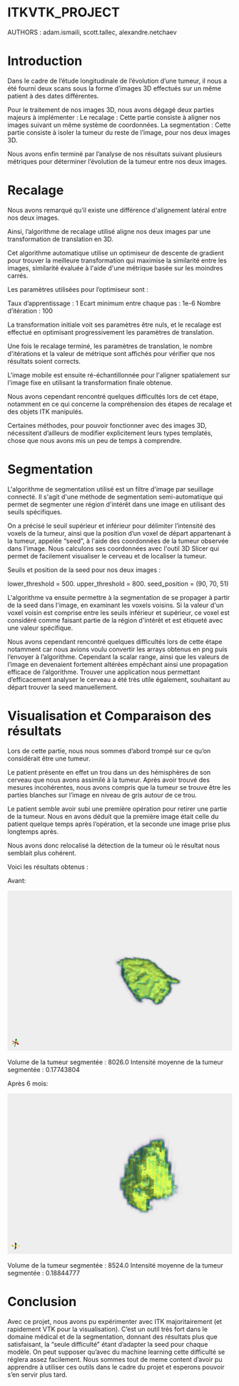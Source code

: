 # ITKVTK_PROJECT

AUTHORS : adam.ismaili, scott.tallec, alexandre.netchaev

# Introduction

Dans le cadre de l’étude longitudinale de l’évolution d’une tumeur, il nous a été fourni deux scans sous la forme d’images 3D effectués sur un même patient à des dates différentes.

Pour le traitement de nos images 3D, nous avons dégagé deux parties majeurs à implémenter :
Le recalage : Cette partie consiste à aligner nos images suivant un même système de coordonnées.
La segmentation : Cette partie consiste à isoler la tumeur du reste de l’image, pour nos deux images 3D.

Nous avons enfin terminé par l’analyse de nos résultats suivant plusieurs métriques pour déterminer l’évolution de la tumeur entre nos deux images.

# Recalage

Nous avons remarqué qu’il existe une différence d'alignement latéral entre nos deux images.

Ainsi, l’algorithme de recalage utilisé aligne nos deux images par une transformation de translation en 3D.

Cet algorithme automatique utilise un optimiseur de descente de gradient pour trouver la meilleure transformation qui maximise la similarité entre les images, similarité évaluée à l'aide d'une métrique basée sur les moindres carrés.

Les paramètres utilisées pour l’optimiseur sont :

Taux d’apprentissage : 1
Ecart minimum entre chaque pas : 1e-6
Nombre d’itération : 100

La transformation initiale voit ses paramètres être nuls, et le recalage est effectué en optimisant progressivement les paramètres de translation.

Une fois le recalage terminé, les paramètres de translation, le nombre d'itérations et la valeur de métrique sont affichés pour vérifier que nos résultats soient corrects.

L'image mobile est ensuite ré-échantillonnée pour l'aligner spatialement sur l'image fixe en utilisant la transformation finale obtenue.

Nous avons cependant rencontré quelques difficultés lors de cet étape, notamment en ce qui concerne la compréhension des étapes de recalage et des objets ITK manipulés.

Certaines méthodes, pour pouvoir fonctionner avec des images 3D, nécessitent d’ailleurs de modifier explicitement leurs types templatés, chose que nous avons mis un peu de temps à comprendre.

# Segmentation

L'algorithme de segmentation utilisé est un filtre d'image par seuillage connecté. Il s'agit d'une méthode de segmentation semi-automatique qui permet de segmenter une région d'intérêt dans une image en utilisant des seuils spécifiques.

On a précisé le seuil supérieur et inférieur pour délimiter l’intensité des voxels de la tumeur, ainsi que la position d’un voxel de départ appartenant à la tumeur, appelée “seed”, à l'aide des coordonnées de la tumeur observée dans l'image. Nous calculons ses coordonnées avec l'outil 3D Slicer qui permet de facilement visualiser le cerveau et de localiser la tumeur.

Seuils et position de la seed pour nos deux images :

lower_threshold = 500.
upper_threshold = 800.
seed_position = (90, 70, 51)

L'algorithme va ensuite permettre à la segmentation de se propager à partir de la seed dans l'image, en examinant les voxels voisins. Si la valeur d'un voxel voisin est comprise entre les seuils inférieur et supérieur, ce voxel est considéré comme faisant partie de la région d'intérêt et est étiqueté avec une valeur spécifique.

Nous avons cependant rencontré quelques difficultés lors de cette étape notamment car nous avions voulu convertir les arrays obtenus en png puis l’envoyer à l’algorithme. Cependant la scalar range, ainsi que les valeurs de l’image en devenaient fortement altérées empêchant ainsi une propagation efficace de l’algorithme.
Trouver une application nous permettant d’efficacement analyser le cerveau a été très utile également, souhaitant au départ trouver la seed manuellement.

# Visualisation et Comparaison des résultats

Lors de cette partie, nous nous sommes d’abord trompé sur ce qu’on considérait être une tumeur.

Le patient présente en effet un trou dans un des hémisphères de son cerveau que nous avons assimilé à la tumeur. Après avoir trouvé des mesures incohérentes, nous avons compris que la tumeur se trouve être les parties blanches sur l’image en niveau de gris autour de ce trou.

Le patient semble avoir subi une première opération pour retirer une partie de la tumeur. Nous en avons déduit que la première image était celle du patient quelque temps après l’opération, et la seconde une image prise plus longtemps après.

Nous avons donc relocalisé la détection de la tumeur où le résultat nous semblait plus cohérent.

Voici les résultats obtenus :

Avant:

![Original Image](./resources/image_1.png)

Volume de la tumeur segmentée : 8026.0
Intensité moyenne de la tumeur segmentée : 0.17743804

Après 6 mois:

![Offset Image](./resources/image_2.png)

Volume de la tumeur segmentée : 8524.0
Intensité moyenne de la tumeur segmentée : 0.18844777


# Conclusion

Avec ce projet, nous avons pu expérimenter avec ITK majoritairement (et rapidement VTK pour la visualisation). C’est un outil très fort dans le domaine médical et de la segmentation, donnant des résultats plus que satisfaisant, la “seule difficulté” étant d’adapter la seed pour chaque modèle. On peut supposer qu’avec du machine learning cette difficulté se réglera assez facilement. Nous sommes tout de meme content d’avoir pu apprendre à utiliser ces outils dans le cadre du projet et esperons pouvoir s’en servir plus tard.
